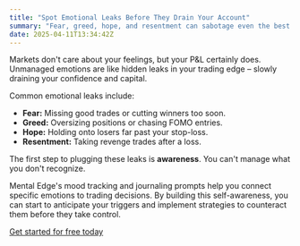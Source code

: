```yaml
---
title: "Spot Emotional Leaks Before They Drain Your Account"
summary: "Fear, greed, hope, and resentment can sabotage even the best trading plans. Learn to recognize your emotional triggers."
date: 2025-04-11T13:34:42Z
---
```


Markets don't care about your feelings, but your P&L certainly does. Unmanaged emotions are like hidden leaks in your trading edge – slowly draining your confidence and capital.

Common emotional leaks include:
*   **Fear:** Missing good trades or cutting winners too soon.
*   **Greed:** Oversizing positions or chasing FOMO entries.
*   **Hope:** Holding onto losers far past your stop-loss.
*   **Resentment:** Taking revenge trades after a loss.

The first step to plugging these leaks is **awareness**. You can't manage what you don't recognize.

Mental Edge's mood tracking and journaling prompts help you connect specific emotions to trading decisions. By building this self-awareness, you can start to anticipate your triggers and implement strategies to counteract them before they take control.

[Get started for free today](/assessment)